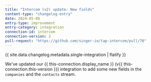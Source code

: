 ```yaml
---
title: "Intercom (v2) update: New fields"
content-type: "changelog-entry"
date: 2024-05-08
entry-type: improvement
entry-category: integration
connection-id: intercom
connection-version: 2
pull-request: "https://github.com/singer-io/tap-intercom/pull/70"
---
```

{{ site.data.changelog.metadata.single-integration | flatify }}

We've updated our {{ this-connection.display_name }} (v{{ this-connection.this-version }}) integration to add some new fields in the `companies` and the `contacts` stream. 